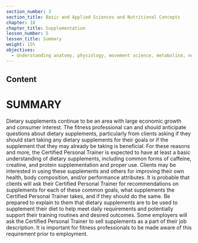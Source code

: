 ```yaml
---
section_number: 3
section_title: Basic and Applied Sciences and Nutritional Concepts
chapter: 10
chapter_title: Supplementation
lesson_number: 5
lesson_title: Summary
weight: 15%
objectives:
  - Understanding anatomy, physiology, movement science, metabolism, nutrition, and supplementation.
---
```


## Content
# SUMMARY

Dietary supplements continue to be an area with large economic growth and consumer interest. The fitness professional can and should anticipate questions about dietary supplements, particularly from clients asking if they should start taking any dietary supplements for their goals or if the supplement that they may already be taking is beneficial. For these reasons and more, the Certified Personal Trainer is expected to have at least a basic understanding of dietary supplements, including common forms of caffeine, creatine, and protein supplementation and proper use. Clients may be interested in using these supplements and others for improving their own health, body composition, and/or performance attributes. It is probable that clients will ask their Certified Personal Trainer for recommendations on supplements for each of these common goals, what supplements the Certified Personal Trainer takes, and if they should do the same. Be prepared to explain to them that dietary supplements are to be used to supplement their diet to help meet daily requirements and potentially support their training routines and desired outcomes. Some employers will ask the Certified Personal Trainer to sell supplements as a part of their job description. It is important for fitness professionals to be made aware of this requirement prior to employment.